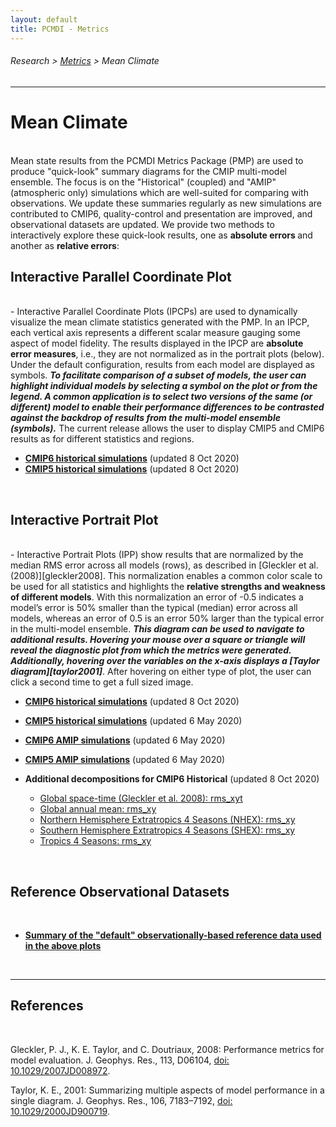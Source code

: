 ```yaml
---
layout: default
title: PCMDI - Metrics
---
```

###### Research > [Metrics][Metrics] > Mean Climate
---

# Mean Climate
<br/>
Mean state results from the PCMDI Metrics Package (PMP) are used to produce "quick-look" summary diagrams for the CMIP multi-model ensemble. The focus is on the "Historical" (coupled) and "AMIP" (atmospheric only) simulations which are well-suited for comparing with observations. We update these summaries regularly as new simulations are contributed to CMIP6, quality-control and presentation are improved, and observational datasets are updated.  We provide two methods to interactively explore these quick-look results, one as <b> absolute errors </b> and another as <b> relative errors</b>:

<br/>

## Interactive Parallel Coordinate Plot
<br/>
- Interactive Parallel Coordinate Plots (IPCPs) are used to dynamically visualize the mean climate statistics generated with the PMP. In an IPCP, each vertical axis represents a different scalar measure gauging some aspect of model fidelity. The results displayed in the IPCP are <b>absolute error measures</b>, i.e., they are not normalized as in the portrait plots (below).  Under the default configuration, results from each model are displayed as symbols. <b><i>To facilitate comparison of a subset of models, the user can highlight individual models by selecting a symbol on the plot or from the legend. A common application is to select two versions of the same (or different) model to enable their performance differences to be contrasted against the backdrop of results from the multi-model ensemble (symbols).</i></b>  The current release allows the user to display CMIP5 and CMIP6 results as for different statistics and regions.

  - [**CMIP6 historical simulations**][parallel_cmip6] (updated 8 Oct 2020)
  - [**CMIP5 historical simulations**][parallel_cmip5] (updated 8 Oct 2020)

<br/>


## Interactive Portrait Plot
<br/>
- Interactive Portrait Plots (IPP) show results that are normalized by the median RMS error across all models (rows), as described in [Gleckler et al. (2008)][gleckler2008].  This normalization enables a common color scale to be used for all statistics and highlights the <b>relative strengths and weakness of different models</b>.  With this normalization an error of -0.5 indicates a model’s error is 50% smaller than the typical (median) error across all models, whereas an error of 0.5 is an error 50% larger than the typical error in the multi-model ensemble.   <b><i>This diagram can be used to navigate to additional results.  Hovering your mouse over a square or triangle will reveal the diagnostic plot from which the metrics were generated.  Additionally, hovering over the variables on the x-axis displays a [Taylor diagram][taylor2001]</i></b>.   After hovering on either type of plot, the user can click a second time to get a full sized image.   

  - [**CMIP6 historical simulations**][portrait_cmip6_hist] (updated 8 Oct 2020)
  - [**CMIP5 historical simulations**][portrait_cmip5_hist] (updated 6 May 2020)
  - [**CMIP6 AMIP simulations**][portrait_cmip6_amip] (updated 6 May 2020)
  - [**CMIP5 AMIP simulations**][portrait_cmip5_amip] (updated 6 May 2020)

  - **Additional decompositions for CMIP6 Historical** (updated 8 Oct 2020)
    - [Global space-time (Gleckler et al. 2008): rms_xyt][portrait_cmip6_hist_global_rms_xyt]
    - [Global annual mean: rms_xy][portrait_cmip6_hist_global_rms_xy]
    - [Northern Hemisphere Extratropics 4 Seasons (NHEX): rms_xy][portrait_cmip6_hist_nhex_rms_xy]
    - [Southern Hemisphere Extratropics 4 Seasons (SHEX): rms_xy][portrait_cmip6_hist_shex_rms_xy]
    - [Tropics 4 Seasons: rms_xy][portrait_cmip6_hist_tropics_rms_xy]

<br/>


## Reference Observational Datasets
<br/>

- [**Summary of the "default" observationally-based reference data used in the above plots**][obs_info]

<br/>

---

## References
<br/>

<a name=gleckler2008></a>Gleckler, P. J., K. E. Taylor, and C. Doutriaux, 2008: Performance metrics for model evaluation. J. Geophys. Res., 113, D06104, [doi: 10.1029/2007JD008972][gleckler2008].
 
<a name=taylor2001></a>Taylor, K. E., 2001: Summarizing multiple aspects of model performance in a single diagram. J. Geophys. Res., 106, 7183–7192, [doi: 10.1029/2000JD900719][taylor2001].


[portrait_cmip6_hist]: https://pcmdi.llnl.gov/pmp-preliminary-results/interactive_plot/portrait_plot/mean_clim/cmip6/historical/v20201008/global/rms_xy_season/clickable_portrait.html
[portrait_cmip5_hist]: https://pcmdi.llnl.gov/pmp-preliminary-results/interactive_plot/portrait_plot/mean_clim/cmip5/historical/v20200506/clickable_portrait.html
[portrait_cmip6_amip]: https://pcmdi.llnl.gov/pmp-preliminary-results/interactive_plot/portrait_plot/mean_clim/cmip6/amip/v20200506/clickable_portrait.html
[portrait_cmip5_amip]: https://pcmdi.llnl.gov/pmp-preliminary-results/interactive_plot/portrait_plot/mean_clim/cmip5/amip/v20200506/clickable_portrait.html

[portrait_cmip6_hist_global_rms_xyt]: https://pcmdi.llnl.gov/pmp-preliminary-results/interactive_plot/portrait_plot/mean_clim/cmip6/historical/v20201008/global/rms_xyt/clickable_portrait.html 
[portrait_cmip6_hist_global_rms_xy]: https://pcmdi.llnl.gov/pmp-preliminary-results/interactive_plot/portrait_plot/mean_clim/cmip6/historical/v20201008/global/rms_xy/clickable_portrait.html 
[portrait_cmip6_hist_nhex_rms_xy]: https://pcmdi.llnl.gov/pmp-preliminary-results/interactive_plot/portrait_plot/mean_clim/cmip6/historical/v20201008/NHEX/rms_xy/clickable_portrait.html
[portrait_cmip6_hist_shex_rms_xy]: https://pcmdi.llnl.gov/pmp-preliminary-results/interactive_plot/portrait_plot/mean_clim/cmip6/historical/v20201008/SHEX/rms_xy/clickable_portrait.html
[portrait_cmip6_hist_tropics_rms_xy]: https://pcmdi.llnl.gov/pmp-preliminary-results/interactive_plot/portrait_plot/mean_clim/cmip6/historical/v20201008/TROPICS/rms_xy/clickable_portrait.html

[parallel_cmip6]: https://pcmdi.llnl.gov/pmp-preliminary-results/interactive_plot/mean_climate/parallel_coordinate/v20201008/cover_cmip6.html
[parallel_cmip5]: https://pcmdi.llnl.gov/pmp-preliminary-results/interactive_plot/mean_climate/parallel_coordinate/v20201008/cover_cmip5.html

[gleckler2008]: https://agupubs.onlinelibrary.wiley.com/doi/full/10.1029/2007JD008972
[taylor2001]: https://agupubs.onlinelibrary.wiley.com/doi/abs/10.1029/2000JD900719

[Metrics]:{{site.baseurl}}/research/metrics/index.html

[obs_info]: https://raw.githubusercontent.com/PCMDI/PCMDIobs-cmor-tables/master/catalogue/pcmdiobs2_clims_byVar_catalogue_v20200615.json
